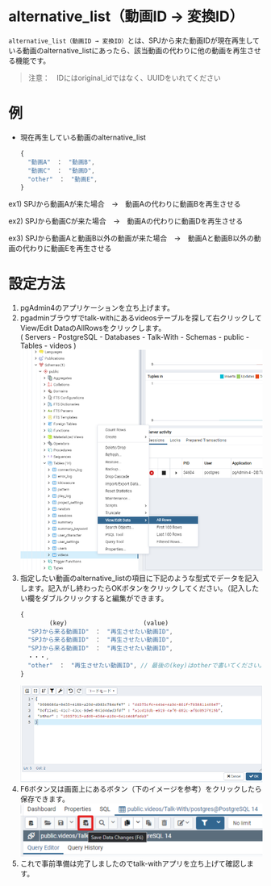 # alternative_list（動画ID → 変換ID）
`alternative_list（動画ID → 変換ID）`とは、SPJから来た動画IDが現在再生している動画のalternative_listにあったら、該当動画の代わりに他の動画を再生させる機能です。
> 注意：　IDにはoriginal_idではなく、UUIDをいれてください
# 例
* 現在再生している動画のalternative_list
  ```javascript
  {
    "動画A"　：　"動画B",
    "動画C"　：　"動画D",
    "other"　：　"動画E",
  }
  ```
ex1) SPJから動画Aが来た場合　→　動画Aの代わりに動画Bを再生させる   

ex2) SPJから動画Cが来た場合　→　動画Aの代わりに動画Dを再生させる   

ex3) SPJから動画Aと動画B以外の動画が来た場合　→　動画Aと動画B以外の動画の代わりに動画Eを再生させる

# 設定方法
1. pgAdmin4のアプリケーションを立ち上げます。
2. pgadminブラウザでtalk-withにあるvideosテーブルを探して右クリックしてView/Edit DataのAllRowsをクリックします。   
( Servers - PostgreSQL - Databases - Talk-With - Schemas - public - Tables - videos )
  ![代替リスト画面1](./images/pg/pgadmin/open_the_videos_table.png)
3. 指定したい動画のalternative_listの項目に下記のような型式でデータを記入します。記入がし終わったらOKボタンをクリックしてください。（記入したい欄をダブルクリックすると編集ができます。    
    ```javascript
    {
            (key)                     (value)
      "SPJから来る動画ID"　：　"再生させたい動画ID",
      "SPJから来る動画ID"　：　"再生させたい動画ID",
      "SPJから来る動画ID"　：　"再生させたい動画ID",
      ・・・,
      "other"　：　"再生させたい動画ID", // 最後の(key)はotherで書いてください。
    }
    ``` 
    ![代替リスト画面2](./images/pg/functional_description_Img/alternative_list/alternative_list_data.png)
4. F6ボタン又は画面上にあるボタン（下のイメージを参考）をクリックしたら保存できます。
  ![代替リスト画面3](./images/pg/pgadmin/save_data(F6).png)
5. これで事前準備は完了しましたのでtalk-withアプリを立ち上げて確認します。